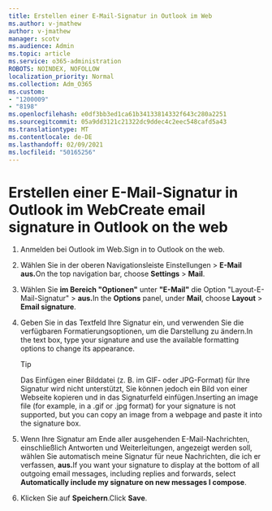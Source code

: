 ```yaml
---
title: Erstellen einer E-Mail-Signatur in Outlook im Web
ms.author: v-jmathew
author: v-jmathew
manager: scotv
ms.audience: Admin
ms.topic: article
ms.service: o365-administration
ROBOTS: NOINDEX, NOFOLLOW
localization_priority: Normal
ms.collection: Adm_O365
ms.custom:
- "1200009"
- "8198"
ms.openlocfilehash: e0df3bb3ed1ca61b34133814332f643c280a2251
ms.sourcegitcommit: 05a9dd3121c21322dc9ddec4c2eec548cafd5a43
ms.translationtype: MT
ms.contentlocale: de-DE
ms.lasthandoff: 02/09/2021
ms.locfileid: "50165256"
---
```

# <a name="create-email-signature-in-outlook-on-the-web"></a><span data-ttu-id="3884a-102">Erstellen einer E-Mail-Signatur in Outlook im Web</span><span class="sxs-lookup"><span data-stu-id="3884a-102">Create email signature in Outlook on the web</span></span>

1. <span data-ttu-id="3884a-103">Anmelden bei Outlook im Web.</span><span class="sxs-lookup"><span data-stu-id="3884a-103">Sign in to Outlook on the web.</span></span>
2. <span data-ttu-id="3884a-104">Wählen Sie in der oberen Navigationsleiste Einstellungen  >  **E-Mail aus.**</span><span class="sxs-lookup"><span data-stu-id="3884a-104">On the top navigation bar, choose **Settings** > **Mail**.</span></span>
3. <span data-ttu-id="3884a-105">Wählen Sie **im Bereich "Optionen"** unter **"E-Mail"** die Option "Layout-E-Mail-Signatur"   >  **aus.**</span><span class="sxs-lookup"><span data-stu-id="3884a-105">In the **Options** panel, under **Mail**, choose **Layout** > **Email signature**.</span></span>
4. <span data-ttu-id="3884a-106">Geben Sie in das Textfeld Ihre Signatur ein, und verwenden Sie die verfügbaren Formatierungsoptionen, um die Darstellung zu ändern.</span><span class="sxs-lookup"><span data-stu-id="3884a-106">In the text box, type your signature and use the available formatting options to change its appearance.</span></span>

    > [!TIP]
    > <span data-ttu-id="3884a-107">Das Einfügen einer Bilddatei (z. B. im GIF- oder JPG-Format) für Ihre Signatur wird nicht unterstützt, Sie können jedoch ein Bild von einer Webseite kopieren und in das Signaturfeld einfügen.</span><span class="sxs-lookup"><span data-stu-id="3884a-107">Inserting an image file (for example, in a .gif or .jpg format) for your signature is not supported, but you can copy an image from a webpage and paste it into the signature box.</span></span>

5. <span data-ttu-id="3884a-108">Wenn Ihre Signatur am Ende aller ausgehenden E-Mail-Nachrichten, einschließlich Antworten und Weiterleitungen, angezeigt werden soll, wählen Sie automatisch meine Signatur für neue Nachrichten, die ich er verfassen, **aus.**</span><span class="sxs-lookup"><span data-stu-id="3884a-108">If you want your signature to display at the bottom of all outgoing email messages, including replies and forwards, select **Automatically include my signature on new messages I compose**.</span></span>
6. <span data-ttu-id="3884a-109">Klicken Sie auf **Speichern**.</span><span class="sxs-lookup"><span data-stu-id="3884a-109">Click **Save**.</span></span>
